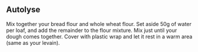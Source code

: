 ## Autolyse

Mix together your bread flour and whole wheat flour. Set aside 50g of water per loaf, and add the remainder to the flour mixture. Mix just until your dough comes together. Cover with plastic wrap and let it rest in a warm area (same as your levain).
